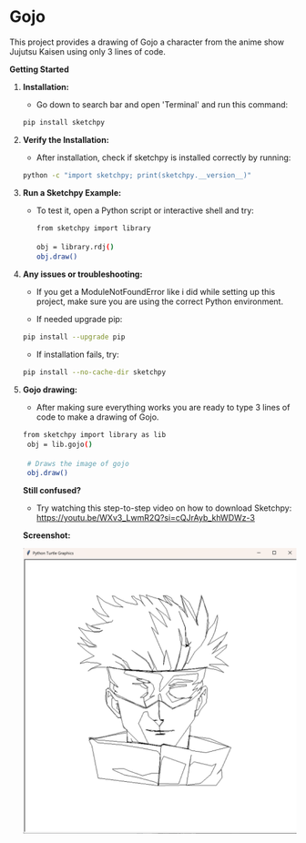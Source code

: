 # Gojo
This project provides a drawing of Gojo a character from the anime show Jujutsu Kaisen using only 3 lines of code.

**Getting Started**

1. **Installation:**
   
   - Go down to search bar and open 'Terminal' and run this command:
   ```bash
   pip install sketchpy
   ```

2. **Verify the Installation:**

   - After installation, check if sketchpy is installed correctly by running:
   ```bash
   python -c "import sketchpy; print(sketchpy.__version__)"
   ```

3. **Run a Sketchpy Example:**
   - To test it, open a Python script or interactive shell and try:
     ```bash
     from sketchpy import library
     
     obj = library.rdj()
     obj.draw()
     ```
4. **Any issues or troubleshooting:**
   - If you get a ModuleNotFoundError like i did while setting up this project, make sure you are using the correct Python environment.

    -  If needed upgrade pip:
   ```bash
   pip install --upgrade pip
   ```
   - If installation fails, try:
   ```bash
   pip install --no-cache-dir sketchpy
   ```
6. **Gojo drawing:**
   - After making sure everything works you are ready to type 3 lines of code to make a drawing of Gojo.
   ```bash
   from sketchpy import library as lib
    obj = lib.gojo()

    # Draws the image of gojo
    obj.draw()
   ```
   **Still confused?**
   - Try watching this step-to-step video on how to download Sketchpy: https://youtu.be/WXv3_LwmR2Q?si=cQJrAyb_khWDWz-3


   **Screenshot:**
   
   ![image alt](https://github.com/MarkBedolla/Gojo/blob/947a6f8d040512ae206a9034bf70e15aef723e4d/Gojo.png)
     

